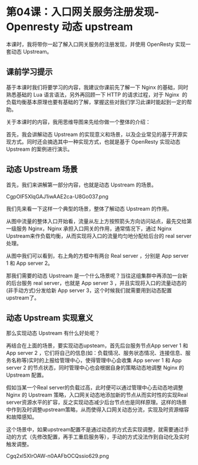 # 第04课：入口网关服务注册发现-Openresty 动态 upstream
本课时，我将带你一起了解入口网关服务的注册发现，并使用 OpenResty 实现一套动态 Upstream。

## 课前学习提示

基于本课时我们将要学习的内容，我建议你课前先了解一下 Nginx 的基础，同时熟悉基础的 Lua 语言语法，另外再回顾一下 HTTP 的请求过程，对于 Nginx  的负载均衡基本原理也要有基础的了解，掌握这些对我们学习此课时能起到一定的帮助。



关于本课时的内容，我用思维导图来先给你做一个整体的介绍：



首先，我会讲解动态 Upstream 的实现意义和场景，以及企业常见的基于开源实现方式。同时还会摘选其中一种实现方式，也就是基于 OpenResty 实现动态 Upstream 的案例进行演示。

## 动态 Upstream 场景

首先，我们来讲解第一部分内容，也就是动态 Upstream 的场景。

CgpOIF5XlqGAJ1iwAAE2ca-U8Go037.png

我们先来看一下这样一个典型的场景，整体了解动态 Upstream 的作用。



从图中流量的整体入口开始看，流量从左上方按照箭头方向访问站点，最先交给第一级服务 Nginx，Nginx 承担入口网关的作用，通常情况下，通过 Nginx Upstream来作负载均衡，从而实现将入口的流量均匀地分配给后台的 real server处理。



从图中我们可以看到，右上角的方框中有两台 Real server ，分别是 App server 1 和 App server 2。



那我们需要的动态 Upstream 是一个什么场景呢？当往这组集群中再添加一台新的后台服务 real server，也就是 App server 3 ，并且实现将入口的流量动态的(非手动方式)分发给新 App server 3，这个时候我们就需要用到动态配置upstream了。

## 动态 Upstream 实现意义

那么实现动态 Upstream 有什么好处呢？



再结合在上面的场景，要实现动态upsteam，首先后台服务节点App server 1 和 App server 2 ，它们将自己的信息(如：负载情况、服务状态情况、连接信息、服务名称等)实时的上报给管理中心，使得管理中心会收集 App server 1 和 App server 2 的节点状态，同时管理中心也会根据自身的策略动态地调整 Nginx 的 Upstream 配置。



假如当某一个Real server的负载过高，此时便可以通过管理中心去动态地调整 Nginx 的 Upstream 策略，入口网关动态地添加新的节点从而实时性的实现Real server资源水平的扩容，反之实现动态减少后台节点也是同样原理。这样的场景中作到及时调整upstream策略，从而使得入口网关动态分流，实现及时资源缩容和故障感知。



这个场景中，如果upstream配置不是通过动态的方式去实现调整，就需要通过手动的方式（先修改配置，再手工重启服务等），手动的方式没法作到自动化及实时触发调整。


Cgq2xl5XlrOAW-n0AAFbOCQssio629.png
